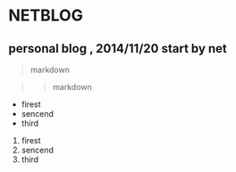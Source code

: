 NETBLOG
=======

personal blog , 2014/11/20 start by net
------
>markdown

>>markdown

* firest
* sencend
* third


1. firest
2. sencend
3. third
